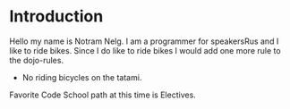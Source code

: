# Introduction

Hello my name is Notram Nelg. I am a programmer for speakersRus and I like
to ride bikes. Since I do like to ride bikes I would add one more rule to
the dojo-rules.

* No riding bicycles on the tatami.

Favorite Code School path at this time is Electives.
